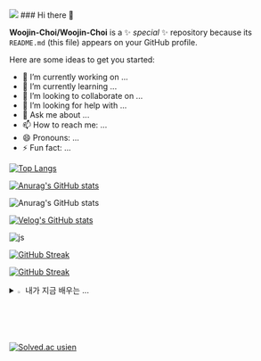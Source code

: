 <img src="https://capsule-render.vercel.app/api?type=wave&color=auto&height=200&section=header&text=HIHIHI&fontSize=20" />
### Hi there 👋

**Woojin-Choi/Woojin-Choi** is a ✨ _special_ ✨ repository because its `README.md` (this file) appears on your GitHub profile.

Here are some ideas to get you started:

- 🔭 I’m currently working on ...
- 🌱 I’m currently learning ...
- 👯 I’m looking to collaborate on ...
- 🤔 I’m looking for help with ...
- 💬 Ask me about ...
- 📫 How to reach me: ...
- 😄 Pronouns: ...
- ⚡ Fun fact: ...

[![Top Langs](https://github-readme-stats.vercel.app/api/top-langs/?username=Woojin-Choi)](https://github.com/anuraghazra/github-readme-stats)

[![Anurag's GitHub stats](https://github-readme-stats.vercel.app/api?username=Woojin-Choi)](https://github.com/anuraghazra/github-readme-stats)

![Anurag's GitHub stats](https://github-readme-stats.vercel.app/api?username=Woojin-Choi&hide=contribs,prs&show_icons=true&theme=테마)

[![Velog's GitHub stats](https://velog-readme-stats.vercel.app/api?name=panda1996)](https://velog.io/@panda1996)

![js](https://img.shields.io/badge/JavaScript-F7DF1E?style=for-the-badge&logo=JavaScript&logoColor=white)

[![GitHub Streak](https://streak-stats.demolab.com?user=Woojin-Choi&theme=dark&hide_border=true&border_radius=20)](https://git.io/streak-stats)

[![GitHub Streak](https://streak-stats.demolab.com/?user=Woojin-Choi)](https://git.io/streak-stats)

<details>
<summary>
  <img src="https://raw.githubusercontent.com/Tarikul-Islam-Anik/Animated-Fluent-Emojis/master/Emojis/Hand%20gestures/Eyes.png" alt="Eyes" width="2%" /> 내가 지금 배우는 ... 
</summary>
   <br>
  
![js](https://img.shields.io/badge/JavaScript-F7DF1E?style=for-the-badge&logo=JavaScript&logoColor=white) ![html](https://img.shields.io/badge/HTML5-E34F26?style=for-the-badge&logo=html5&logoColor=white) ![css](https://img.shields.io/badge/CSS-239120?&style=for-the-badge&logo=css3&logoColor=white) ![react](https://img.shields.io/badge/React-20232A?style=for-the-badge&logo=react&logoColor=61DAFB)  
![MySQL](https://img.shields.io/badge/mysql-%2300f.svg?style=for-the-badge&logo=mysql&logoColor=white) ![java](https://img.shields.io/badge/Java-ED8B00?style=for-the-badge&logo=openjdk&logoColor=white) ![c](https://img.shields.io/badge/C-00599C?style=for-the-badge&logo=c&logoColor=white) ![python](https://img.shields.io/badge/Python-14354C?style=for-the-badge&logo=python&logoColor=white) ![kotlin](https://img.shields.io/badge/Kotlin-0095D5?&style=for-the-badge&logo=kotlin&logoColor=white) ![spring](https://img.shields.io/badge/Spring-6DB33F?style=for-the-badge&logo=spring&logoColor=white) 

</details>

[![Solved.ac
usien](http://mazassumnida.wtf/api/generate_badge?boj={usien})](https://solved.ac/{usien})
